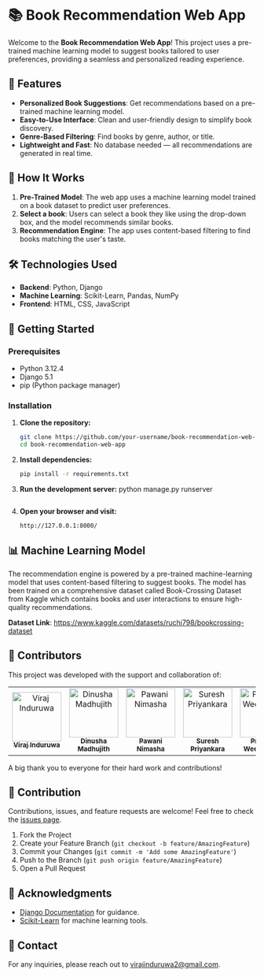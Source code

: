 # 📚 Book Recommendation Web App

Welcome to the **Book Recommendation Web App**! This project uses a pre-trained machine learning model to suggest books tailored to user preferences, providing a seamless and personalized reading experience.

## 🌟 Features

- **Personalized Book Suggestions**: Get recommendations based on a pre-trained machine learning model.
- **Easy-to-Use Interface**: Clean and user-friendly design to simplify book discovery.
- **Genre-Based Filtering**: Find books by genre, author, or title.
- **Lightweight and Fast**: No database needed — all recommendations are generated in real time.

## 🚀 How It Works

1. **Pre-Trained Model**: The web app uses a machine learning model trained on a book dataset to predict user preferences.
2. **Select a book**: Users can select a book they like using the drop-down box, and the model recommends similar books.
3. **Recommendation Engine**: The app uses content-based filtering to find books matching the user's taste.

## 🛠️ Technologies Used

- **Backend**: Python, Django
- **Machine Learning**: Scikit-Learn, Pandas, NumPy
- **Frontend**: HTML, CSS, JavaScript

## 🎯 Getting Started

### Prerequisites

- Python 3.12.4
- Django 5.1
- pip (Python package manager)

### Installation

1. **Clone the repository:**
   ```bash
   git clone https://github.com/your-username/book-recommendation-web-app.git
   cd book-recommendation-web-app
   ```

2. **Install dependencies:**
   ```bash
   pip install -r requirements.txt
   ```

3. **Run the development server:**
   python manage.py runserver
   ```

4. **Open your browser and visit:**
   ```
   http://127.0.0.1:8000/
   ```

## 📊 Machine Learning Model

The recommendation engine is powered by a pre-trained machine-learning model that uses content-based filtering to suggest books. The model has been trained on a comprehensive dataset called Book-Crossing Dataset from Kaggle which contains books and user interactions to ensure high-quality recommendations.

**Dataset Link**: https://www.kaggle.com/datasets/ruchi798/bookcrossing-dataset

## 👥 Contributors

This project was developed with the support and collaboration of:

<table>
  <tr>
    <td align="center">
      <a href="https://github.com/Viraj-005">
        <img src="https://github.com/Viraj-005.png" width="100px;" alt="Viraj Induruwa"/>
        <br />
        <sub><b>Viraj Induruwa</b></sub>
      </a>
    </td>
    <td align="center">
      <a href="https://github.com/DinushaMadhujith">
        <img src="https://github.com/DinushaMadhujith.png" width="100px;" alt="Dinusha Madhujith"/>
        <br />
        <sub><b>Dinusha Madhujith</b></sub>
      </a>
    </td>
    <td align="center">
      <a href="https://github.com/Pawani2000">
        <img src="https://github.com/Pawani2000.png" width="100px;" alt="Pawani Nimasha"/>
        <br />
        <sub><b>Pawani Nimasha</b></sub>
      </a>
    </td>
    <td align="center">
      <a href="https://github.com/SureshPriyankara9902">
        <img src="https://github.com/SureshPriyankara9902.png" width="100px;" alt="Suresh Priyankara"/>
        <br />
        <sub><b>Suresh Priyankara</b></sub>
      </a>
    </td>
    <td align="center">
      <a href="https://github.com/PrasangiW">
        <img src="https://github.com/PrasangiW.png" width="100px;" alt="Prasangi Weerasingha"/>
        <br />
        <sub><b>Prasangi Weerasingha</b></sub>
      </a>
    </td>
  </tr>
</table>                                       

A big thank you to everyone for their hard work and contributions!

## 🤝 Contribution

Contributions, issues, and feature requests are welcome! Feel free to check the [issues page](https://github.com/Viraj-005/book-recommendation-web-app/issues).

1. Fork the Project
2. Create your Feature Branch (`git checkout -b feature/AmazingFeature`)
3. Commit your Changes (`git commit -m 'Add some AmazingFeature'`)
4. Push to the Branch (`git push origin feature/AmazingFeature`)
5. Open a Pull Request

## 🙏 Acknowledgments

- [Django Documentation](https://docs.djangoproject.com/en/stable/) for guidance.
- [Scikit-Learn](https://scikit-learn.org/stable/) for machine learning tools.

## 📧 Contact

For any inquiries, please reach out to [virajinduruwa2@gmail.com](mailto:your-email@example.com).
